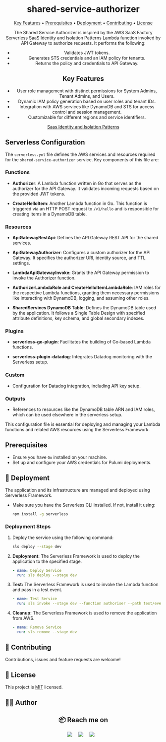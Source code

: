 <div align="center">

# shared-service-authorizer

[Key Features](#key-features) •
[Prerequisites](#prerequisites) •
[Deployment](#-deployment) •
[Contributing](#-contributing) •
[License](#-license)

The Shared Service Authorizer is inspired by the AWS SaaS Factory Serverless SaaS Identity and Isolation Patterns Lambda function invoked by API Gateway to authorize requests. It performs the following:

- Validates JWT tokens.
- Generates STS credentials and an IAM policy for tenants.
- Returns the policy and credentials to API Gateway.

## Key Features

- User role management with distinct permissions for System Admins, Tenant Admins, and Users.
- Dynamic IAM policy generation based on user roles and tenant IDs.
- Integration with AWS services like DynamoDB and STS for access control and session management.
- Customizable for different regions and service identifiers.

[Saas Identity and Isolation Patterns](./docs/SaaS_tenant_isolation_patterns.pdf)

</div>

## Serverless Configuration

The `serverless.yml` file defines the AWS services and resources required for the `shared-service-authorizer` service. Key components of this file are:

### Functions

- **Authorizer**: A Lambda function written in Go that serves as the authorizer for the API Gateway. It validates incoming requests based on the provided JWT tokens.

- **CreateHelloItem**: Another Lambda function in Go. This function is triggered via an HTTP POST request to `/v1/hello` and is responsible for creating items in a DynamoDB table.

### Resources

- **ApiGatewayRestApi**: Defines the API Gateway REST API for the shared services.

- **ApiGatewayAuthorizer**: Configures a custom authorizer for the API Gateway. It specifies the authorizer URI, identity source, and TTL settings.

- **LambdaApiGatewayInvoke**: Grants the API Gateway permission to invoke the Authorizer function.

- **AuthorizerLambdaRole and CreateHelloItemLambdaRole**: IAM roles for the respective Lambda functions, granting them necessary permissions like interacting with DynamoDB, logging, and assuming other roles.

- **SharedServices DynamoDB Table**: Defines the DynamoDB table used by the application. It follows a Single Table Design with specified attribute definitions, key schema, and global secondary indexes.

### Plugins

- **serverless-go-plugin**: Facilitates the building of Go-based Lambda functions.

- **serverless-plugin-datadog**: Integrates Datadog monitoring with the Serverless setup.

### Custom

- Configuration for Datadog integration, including API key setup.

### Outputs

- References to resources like the DynamoDB table ARN and IAM roles, which can be used elsewhere in the serverless setup.

This configuration file is essential for deploying and managing your Lambda functions and related AWS resources using the Serverless Framework.

</div>

## Prerequisites

- Ensure you have `Go` installed on your machine.
- Set up and configure your AWS credentials for Pulumi deployments.

## 🚀 Deployment

The application and its infrastructure are managed and deployed using Serverless Framework.

- Make sure you have the Serverless CLI installed. If not, install it using:

    ```bash
    npm install -g serverless
    ```

### Deployment Steps

1. Deploy the service using the following command:

    ```bash
    sls deploy --stage dev
    ```

2. **Deployment:** The Serverless Framework is used to deploy the application to the specified stage.

    ```yaml
    - name: Deploy Service
      run: sls deploy --stage dev
    ```

3. **Test:** The Serverless Framework is used to invoke the Lambda function and pass in a test event.

    ```yaml
    - name: Test Service
      run: sls invoke --stage dev --function authoriser --path test/event.json
    ```

4. **Cleanup:** The Serverless Framework is used to remove the application from AWS.

    ```yaml
    - name: Remove Service
      run: sls remove --stage dev
    ```

## 🤝 Contributing

Contributions, issues and feature requests are welcome!

## 📄 License

This project is [MIT](./LICENSE) licensed.

## 👨‍💻 Author

<h2  align="center">📦 Reach me on</h2>
<p align="center">
  <a target="_blank"href="https://www.linkedin.com/in/westontom"><img src="https://img.shields.io/badge/linkedin-%230077B5.svg?&style=for-the-badge&logo=linkedin&logoColor=white" /></a>&nbsp;&nbsp;&nbsp;&nbsp;
  <a target="_blank"href="https://twitter.com/tomweston"><img src="https://img.shields.io/badge/@tomweston-%231DA1F2.svg?&style=for-the-badge&logo=x&logoColor=white" /></a>&nbsp;&nbsp;&nbsp;&nbsp;
  <a href="mailto:weston.tom@gmail.com?subject=Hello%20Tom,%20From%20Github"><img src="https://img.shields.io/badge/gmail-%23D14836.svg?&style=for-the-badge&logo=gmail&logoColor=white" /></a>&nbsp;&nbsp;&nbsp;&nbsp;
</p>